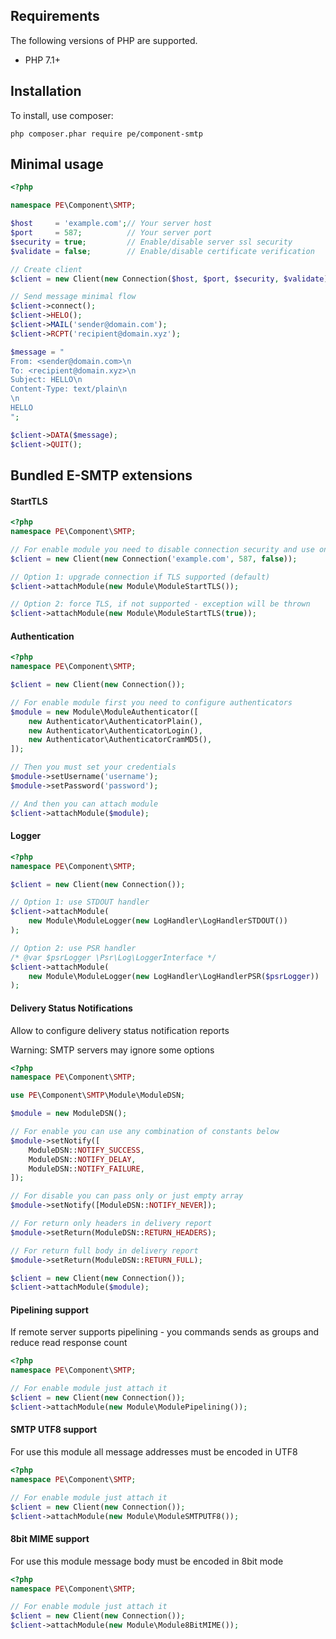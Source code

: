## Requirements

The following versions of PHP are supported.

* PHP 7.1+

## Installation

To install, use composer:

```
php composer.phar require pe/component-smtp
```

## Minimal usage

```php
<?php

namespace PE\Component\SMTP;

$host     = 'example.com';// Your server host
$port     = 587;          // Your server port
$security = true;         // Enable/disable server ssl security
$validate = false;        // Enable/disable certificate verification

// Create client
$client = new Client(new Connection($host, $port, $security, $validate));

// Send message minimal flow
$client->connect();
$client->HELO();
$client->MAIL('sender@domain.com');
$client->RCPT('recipient@domain.xyz');

$message = "
From: <sender@domain.com>\n
To: <recipient@domain.xyz>\n
Subject: HELLO\n
Content-Type: text/plain\n
\n
HELLO
";

$client->DATA($message);
$client->QUIT();
```

## Bundled E-SMTP extensions

#### StartTLS

```php
<?php
namespace PE\Component\SMTP;

// For enable module you need to disable connection security and use one of options
$client = new Client(new Connection('example.com', 587, false));

// Option 1: upgrade connection if TLS supported (default)
$client->attachModule(new Module\ModuleStartTLS());

// Option 2: force TLS, if not supported - exception will be thrown
$client->attachModule(new Module\ModuleStartTLS(true));
```

#### Authentication

```php
<?php
namespace PE\Component\SMTP;

$client = new Client(new Connection());

// For enable module first you need to configure authenticators
$module = new Module\ModuleAuthenticator([
    new Authenticator\AuthenticatorPlain(),
    new Authenticator\AuthenticatorLogin(),
    new Authenticator\AuthenticatorCramMD5(),
]);

// Then you must set your credentials
$module->setUsername('username');
$module->setPassword('password');

// And then you can attach module
$client->attachModule($module);
```

#### Logger

```php
<?php
namespace PE\Component\SMTP;

$client = new Client(new Connection());

// Option 1: use STDOUT handler
$client->attachModule(
    new Module\ModuleLogger(new LogHandler\LogHandlerSTDOUT())
);

// Option 2: use PSR handler
/* @var $psrLogger \Psr\Log\LoggerInterface */
$client->attachModule(
    new Module\ModuleLogger(new LogHandler\LogHandlerPSR($psrLogger))
);
```

#### Delivery Status Notifications

Allow to configure delivery status notification reports

Warning: SMTP servers may ignore some options

```php
<?php
namespace PE\Component\SMTP;

use PE\Component\SMTP\Module\ModuleDSN;

$module = new ModuleDSN();

// For enable you can use any combination of constants below
$module->setNotify([
    ModuleDSN::NOTIFY_SUCCESS,
    ModuleDSN::NOTIFY_DELAY,
    ModuleDSN::NOTIFY_FAILURE,
]);

// For disable you can pass only or just empty array
$module->setNotify([ModuleDSN::NOTIFY_NEVER]);

// For return only headers in delivery report
$module->setReturn(ModuleDSN::RETURN_HEADERS);

// For return full body in delivery report
$module->setReturn(ModuleDSN::RETURN_FULL);

$client = new Client(new Connection());
$client->attachModule($module);
```

#### Pipelining support

If remote server supports pipelining - you commands sends as groups and reduce read response count

```php
<?php
namespace PE\Component\SMTP;

// For enable module just attach it
$client = new Client(new Connection());
$client->attachModule(new Module\ModulePipelining());
```

#### SMTP UTF8 support

For use this module all message addresses must be encoded in UTF8

```php
<?php
namespace PE\Component\SMTP;

// For enable module just attach it
$client = new Client(new Connection());
$client->attachModule(new Module\ModuleSMTPUTF8());
```

#### 8bit MIME support

For use this module message body must be encoded in 8bit mode

```php
<?php
namespace PE\Component\SMTP;

// For enable module just attach it
$client = new Client(new Connection());
$client->attachModule(new Module\Module8BitMIME());
```
